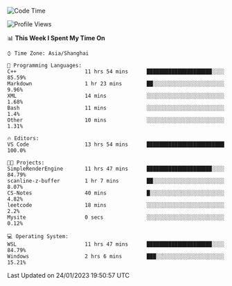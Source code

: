 <!--START_SECTION:waka-->
![Code Time](http://img.shields.io/badge/Code%20Time-610%20hrs%209%20mins-blue)

![Profile Views](http://img.shields.io/badge/Profile%20Views-0-blue)

📊 **This Week I Spent My Time On** 

```text
⌚︎ Time Zone: Asia/Shanghai

💬 Programming Languages: 
C++                      11 hrs 54 mins      █████████████████████░░░░   85.59% 
Markdown                 1 hr 23 mins        ██░░░░░░░░░░░░░░░░░░░░░░░   9.96% 
XML                      14 mins             ░░░░░░░░░░░░░░░░░░░░░░░░░   1.68% 
Bash                     11 mins             ░░░░░░░░░░░░░░░░░░░░░░░░░   1.4% 
Other                    10 mins             ░░░░░░░░░░░░░░░░░░░░░░░░░   1.31%

🔥 Editors: 
VS Code                  13 hrs 54 mins      █████████████████████████   100.0%

🐱‍💻 Projects: 
SimpleRenderEngine       11 hrs 47 mins      █████████████████████░░░░   84.79% 
scanline-z-buffer        1 hr 7 mins         ██░░░░░░░░░░░░░░░░░░░░░░░   8.07% 
CS-Notes                 40 mins             █░░░░░░░░░░░░░░░░░░░░░░░░   4.82% 
leetcode                 18 mins             ░░░░░░░░░░░░░░░░░░░░░░░░░   2.2% 
Mysite                   0 secs              ░░░░░░░░░░░░░░░░░░░░░░░░░   0.12%

💻 Operating System: 
WSL                      11 hrs 47 mins      █████████████████████░░░░   84.79% 
Windows                  2 hrs 6 mins        ███░░░░░░░░░░░░░░░░░░░░░░   15.21%

```


 Last Updated on 24/01/2023 19:50:57 UTC
<!--END_SECTION:waka-->